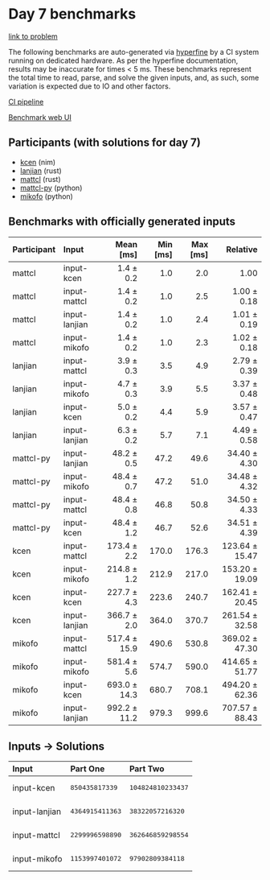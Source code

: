 # Day 7 benchmarks

[link to problem](https://adventofcode.com/2024/day/7)

The following benchmarks are auto-generated via
[hyperfine](https://github.com/sharkdp/hyperfine) by a CI system running on
dedicated hardware. As per the hyperfine documentation, results may be
inaccurate for times < 5 ms. These benchmarks represent the total time to read,
parse, and solve the given inputs, and, as such, some variation is expected due
to IO and other factors.

[CI pipeline](http://ci.papercode.net:8080/teams/main/pipelines/aoc2024)

[Benchmark web UI](https://aoc.ancalagon.black)


## Participants (with solutions for day 7)

- [kcen](https://github.com/kcen/aoc2024) (nim)
- [lanjian](https://github.com/lanjian/aoc-2024) (rust)
- [mattcl](https://github.com/mattcl/aoc2024) (rust)
- [mattcl-py](https://github.com/mattcl/aoc2024-py) (python)
- [mikofo](https://github.com/mikofo/aoc2024) (python)


## Benchmarks with officially generated inputs

| Participant | Input | Mean [ms] | Min [ms] | Max [ms] | Relative |
|:---|:---|---:|---:|---:|---:|
| mattcl | input-kcen | 1.4 ± 0.2 | 1.0 | 2.0 | 1.00 |
| mattcl | input-mattcl | 1.4 ± 0.2 | 1.0 | 2.5 | 1.00 ± 0.18 |
| mattcl | input-lanjian | 1.4 ± 0.2 | 1.0 | 2.4 | 1.01 ± 0.19 |
| mattcl | input-mikofo | 1.4 ± 0.2 | 1.0 | 2.3 | 1.02 ± 0.18 |
| lanjian | input-mattcl | 3.9 ± 0.3 | 3.5 | 4.9 | 2.79 ± 0.39 |
| lanjian | input-mikofo | 4.7 ± 0.3 | 3.9 | 5.5 | 3.37 ± 0.48 |
| lanjian | input-kcen | 5.0 ± 0.2 | 4.4 | 5.9 | 3.57 ± 0.47 |
| lanjian | input-lanjian | 6.3 ± 0.2 | 5.7 | 7.1 | 4.49 ± 0.58 |
| mattcl-py | input-lanjian | 48.2 ± 0.5 | 47.2 | 49.6 | 34.40 ± 4.30 |
| mattcl-py | input-mikofo | 48.4 ± 0.7 | 47.2 | 51.0 | 34.48 ± 4.32 |
| mattcl-py | input-mattcl | 48.4 ± 0.8 | 46.8 | 50.8 | 34.50 ± 4.33 |
| mattcl-py | input-kcen | 48.4 ± 1.2 | 46.7 | 52.6 | 34.51 ± 4.39 |
| kcen | input-mattcl | 173.4 ± 2.2 | 170.0 | 176.3 | 123.64 ± 15.47 |
| kcen | input-mikofo | 214.8 ± 1.2 | 212.9 | 217.0 | 153.20 ± 19.09 |
| kcen | input-kcen | 227.7 ± 4.3 | 223.6 | 240.7 | 162.41 ± 20.45 |
| kcen | input-lanjian | 366.7 ± 2.0 | 364.0 | 370.7 | 261.54 ± 32.58 |
| mikofo | input-mattcl | 517.4 ± 15.9 | 490.6 | 530.8 | 369.02 ± 47.30 |
| mikofo | input-mikofo | 581.4 ± 5.6 | 574.7 | 590.0 | 414.65 ± 51.77 |
| mikofo | input-kcen | 693.0 ± 14.3 | 680.7 | 708.1 | 494.20 ± 62.36 |
| mikofo | input-lanjian | 992.2 ± 11.2 | 979.3 | 999.6 | 707.57 ± 88.43 |


## Inputs -> Solutions

| Input | Part One | Part Two |
|:---|:---|:---|
|input-kcen|<pre>850435817339</pre>|<pre>104824810233437</pre>|
|input-lanjian|<pre>4364915411363</pre>|<pre>38322057216320</pre>|
|input-mattcl|<pre>2299996598890</pre>|<pre>362646859298554</pre>|
|input-mikofo|<pre>1153997401072</pre>|<pre>97902809384118</pre>|